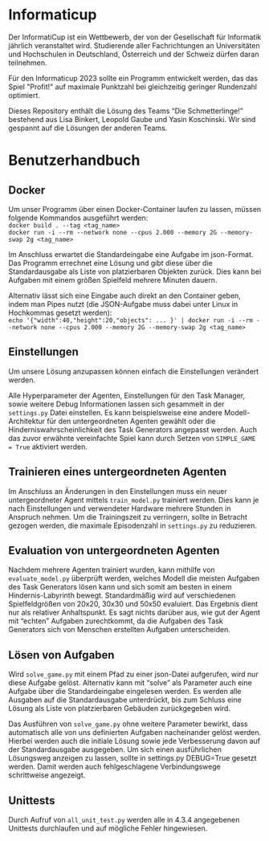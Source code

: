 # Informaticup
Der InformatiCup ist ein Wettbewerb, der von der Gesellschaft für Informatik jährlich veranstaltet wird. Studierende aller Fachrichtungen an Universitäten und Hochschulen in Deutschland, Österreich und der Schweiz dürfen daran teilnehmen.

Für den Informaticup 2023 sollte ein Programm entwickelt werden, das das Spiel "Profit!" auf maximale Punktzahl bei gleichzeitig geringer Rundenzahl optimiert. 

Dieses Repository enthält die Lösung des Teams “Die Schmetterlinge!” bestehend aus Lisa Binkert, Leopold Gaube und Yasin Koschinski. Wir sind gespannt auf die Lösungen der anderen Teams.


# Benutzerhandbuch

## Docker
Um unser Programm über einen Docker-Container laufen zu lassen, müssen folgende Kommandos ausgeführt werden:  
`docker build . --tag <tag_name>`  
`docker run -i --rm --network none --cpus 2.000 --memory 2G --memory-swap 2g <tag_name>`   

Im Anschluss erwartet die Standardeingabe eine Aufgabe im json-Format. Das Programm errechnet eine Lösung und gibt diese über die Standardausgabe als Liste von platzierbaren Objekten zurück. Dies kann bei Aufgaben mit einem größen Spielfeld mehrere Minuten dauern.

Alternativ lässt sich eine Eingabe auch direkt an den Container geben, indem man Pipes nutzt (die JSON-Aufgabe muss dabei unter Linux in Hochkommas gesetzt werden):  
`echo '{"width":40,"height":20,"objects": ... }' | docker run -i --rm --network none --cpus 2.000 --memory 2G --memory-swap 2g <tag_name>`

## Einstellungen
Um unsere Lösung anzupassen können einfach die Einstellungen verändert werden.

Alle Hyperparameter der Agenten, Einstellungen für den Task Manager, sowie weitere Debug Informationen lassen sich gesammelt in der `settings.py` Datei einstellen. 
Es kann beispielsweise eine andere Modell-Architektur für den untergeordneten Agenten gewählt oder die Hinderniswahrscheinlichkeit des Task Generators angepasst werden. Auch das zuvor erwähnte vereinfachte Spiel kann durch Setzen von `SIMPLE_GAME = True` aktiviert werden. 

## Trainieren eines untergeordneten Agenten
Im Anschluss an Änderungen in den Einstellungen muss ein neuer untergeordneter Agent mittels `train_model.py` trainiert werden. Dies kann je nach Einstellungen und verwendeter Hardware mehrere Stunden in Anspruch nehmen. Um die Trainingszeit zu verringern, sollte in Betracht gezogen werden, die maximale Episodenzahl in `settings.py` zu reduzieren.

## Evaluation von untergeordneten Agenten
Nachdem mehrere Agenten trainiert wurden, kann mithilfe von `evaluate_model.py` überprüft werden, welches Modell die meisten Aufgaben des Task Generators lösen kann und sich somit am besten in einem Hindernis-Labyrinth bewegt. Standardmäßig wird auf verschiedenen Spielfeldgrößen von 20x20, 30x30 und 50x50 evaluiert.
Das Ergebnis dient nur als relativer Anhaltspunkt. Es sagt nichts darüber aus, wie gut der Agent mit “echten” Aufgaben zurechtkommt, da die Aufgaben des Task Generators sich von Menschen erstellten Aufgaben unterscheiden. 

## Lösen von Aufgaben
Wird `solve_game.py` mit einem Pfad zu einer json-Datei aufgerufen, wird nur diese Aufgabe gelöst. Alternativ kann mit “solve” als Parameter auch eine Aufgabe über die Standardeingabe eingelesen werden. Es werden alle Ausgaben auf die Standardausgabe unterdrückt, bis zum Schluss eine Lösung als Liste von platzierbaren Gebäuden zurückgegeben wird. 

Das Ausführen von `solve_game.py` ohne weitere Parameter bewirkt, dass automatisch alle von uns definierten Aufgaben nacheinander gelöst werden. Hierbei werden auch die initiale Lösung sowie jede Verbesserung davon auf der Standardausgabe ausgegeben. Um sich einen ausführlichen Lösungsweg anzeigen zu lassen, sollte in settings.py DEBUG=True gesetzt werden. Damit werden auch fehlgeschlagene Verbindungswege schrittweise angezeigt.

## Unittests
Durch Aufruf von `all_unit_test.py` werden alle in 4.3.4 angegebenen Unittests durchlaufen und auf mögliche Fehler hingewiesen.

